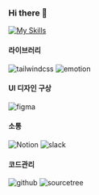 ### Hi there 👋



[![My Skills](https://skillicons.dev/icons?i=vscode,html,css,react,js,figma,emotion,tailwind)](https://skillicons.dev)

#### 라이브러리
![tailwindcss](https://img.shields.io/badge/tailwindcss-06B6D4.svg?style=for-the-badge&logo=tailwindcss&logoColor=white)
![emotion](https://img.shields.io/badge/emotion-A81C7D.svg?style=for-the-badge&logo=Emotion&logoColor=white)<br/>

#### UI 디자인 구상
![figma](https://img.shields.io/badge/figma-F24E1E.svg?style=for-the-badge&logo=figma&logoColor=white)

#### 소통
![Notion](https://img.shields.io/badge/notion-000000.svg?style=for-the-badge&logo=notion&logoColor=white)
![slack](https://img.shields.io/badge/slack-4A154B.svg?style=for-the-badge&logo=slack&logoColor=white&logoWidth=20) <br/>

#### 코드관리
![github](https://img.shields.io/badge/github-181717.svg?style=for-the-badge&logo=github&logoColor=white&logoWidth=20)
![sourcetree](https://img.shields.io/badge/sourcetree-0052CC.svg?style=for-the-badge&logo=sourcetree&logoColor=white&logoWidth=20) <br/>



<!--
**hj-over/hj-over** is a ✨ _special_ ✨ repository because its `README.md` (this file) appears on your GitHub profile.

Here are some ideas to get you started:

- 🔭 I’m currently working on ...
- 🌱 I’m currently learning ...
- 👯 I’m looking to collaborate on ...
- 🤔 I’m looking for help with ...
- 💬 Ask me about ...
- 📫 How to reach me: ...
- 😄 Pronouns: ...
- ⚡ Fun fact: ...
-->
